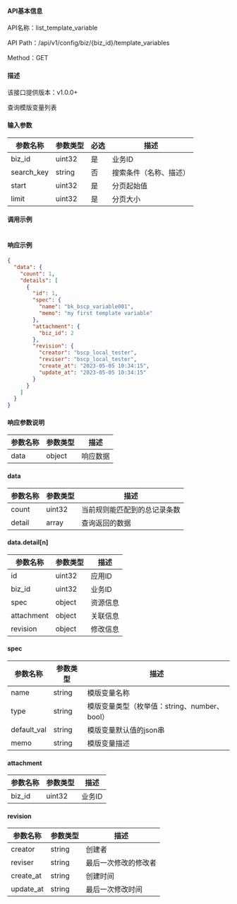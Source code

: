 #### API基本信息

API名称：list_template_variable

API Path：/api/v1/config/biz/{biz_id}/template_variables

Method：GET

#### 描述

该接口提供版本：v1.0.0+

查询模版变量列表

#### 输入参数

| 参数名称   | 参数类型 | 必选 | 描述                   |
| ---------- | -------- | ---- | ---------------------- |
| biz_id     | uint32   | 是   | 业务ID                 |
| search_key | string   | 否   | 搜索条件（名称、描述） |
| start      | uint32   | 是   | 分页起始值             |
| limit      | uint32   | 是   | 分页大小               |

#### 调用示例

```json

```

#### 响应示例

```json
{
  "data": {
    "count": 1,
    "details": [
      {
        "id": 1,
        "spec": {
          "name": "bk_bscp_variable001",
          "memo": "my first template variable"
        },
        "attachment": {
          "biz_id": 2
        },
        "revision": {
          "creator": "bscp_local_tester",
          "reviser": "bscp_local_tester",
          "create_at": "2023-05-05 10:34:15",
          "update_at": "2023-05-05 10:34:15"
        }
      }
    ]
  }
}
```

#### 响应参数说明

| 参数名称 | 参数类型 | 描述     |
| -------- | -------- | -------- |
| data     | object   | 响应数据 |

#### data

| 参数名称 | 参数类型 | 描述                         |
| -------- | -------- | ---------------------------- |
| count    | uint32   | 当前规则能匹配到的总记录条数 |
| detail   | array    | 查询返回的数据               |

#### data.detail[n]

| 参数名称   | 参数类型 | 描述     |
| ---------- | -------- | -------- |
| id         | uint32   | 应用ID   |
| biz_id     | uint32   | 业务ID   |
| spec       | object   | 资源信息 |
| attachment | object   | 关联信息 |
| revision   | object   | 修改信息 |

#### spec

| 参数名称    | 参数类型 | 描述                                         |
| ----------- | -------- | -------------------------------------------- |
| name        | string   | 模版变量名称                                 |
| type        | string   | 模版变量类型（枚举值：string、number、bool） |
| default_val | string   | 模版变量默认值的json串                       |
| memo        | string   | 模版变量描述                                 |

#### attachment

| 参数名称 | 参数类型 | 描述   |
| -------- | -------- | ------ |
| biz_id   | uint32   | 业务ID |

#### revision

| 参数名称  | 参数类型 | 描述                 |
| --------- | -------- | -------------------- |
| creator   | string   | 创建者               |
| reviser   | string   | 最后一次修改的修改者 |
| create_at | string   | 创建时间             |
| update_at | string   | 最后一次修改时间     |

